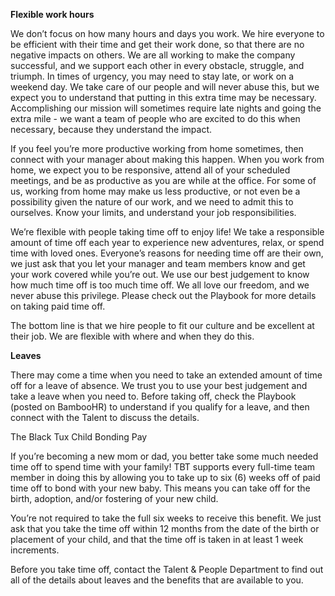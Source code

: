 **Flexible work hours**
 
We don’t focus on how many hours and days you work. We hire everyone to be efficient with their time and get their work done, so that there are no negative impacts on others. We are all working to make the company successful, and we support each other in every obstacle, struggle, and triumph. In times of urgency, you may need to stay late, or work on a weekend day. We take care of our people and will never abuse this, but we expect you to understand that putting in this extra time may be necessary. Accomplishing our mission will sometimes require late nights and going the extra mile - we want a team of people who are excited to do this when necessary, because they understand the impact.

If you feel you’re more productive working from home sometimes, then connect with your manager about making this happen. When you work from home, we expect you to be responsive, attend all of your scheduled meetings, and be as productive as you are while at the office. For some of us, working from home may make us less productive, or not even be a possibility given the nature of our work, and we need to admit this to ourselves. Know your limits, and understand your job responsibilities.

We’re flexible with people taking time off to enjoy life! We take a responsible amount of time off each year to experience new adventures, relax, or spend time with loved ones. Everyone’s reasons for needing time off are their own, we just ask that you let your manager and team members know and get your work covered while you’re out. We use our best judgement to know how much time off is too much time off. We all love our freedom, and we never abuse this privilege. Please check out the Playbook for more details on taking paid time off.

The bottom line is that we hire people to fit our culture and be excellent at their job. We are flexible with where and when they do this.

**Leaves**

There may come a time when you need to take an extended amount of time off for a leave of absence. We trust you to use your best judgement and take a leave when you need to. Before taking off, check the Playbook (posted on BambooHR) to understand if you qualify for a leave, and then connect with the Talent to discuss the details. 

The Black Tux Child Bonding Pay

If you’re becoming a new mom or dad, you better take some much needed time off to spend time with your family! TBT supports every full-time team member in doing this by allowing you to take up to six (6) weeks off of paid time off to bond with your new baby. This means you can take off for the birth, adoption, and/or fostering of your new child.  

You’re not required to take the full six weeks to receive this benefit. We just ask that you take the time off within 12 months from the date of the birth or placement of your child, and that the time off is taken in at least 1 week increments. 

Before you take time off, contact the Talent & People Department to find out all of the details about leaves and the benefits that are available to you. 
